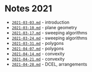 # Notes 2021

* [`2021-03-03.md`](2021-03-03.md) - introduction
* [`2021-03-10.md`](2021-03-10.md) - plane geometry
* [`2021-03-17.md`](2021-03-17.md) - sweeping algorithms
* [`2021-03-24.md`](2021-03-24.md) - sweeping algorithms
* [`2021-03-31.md`](2021-03-31.md) - polygons
* [`2021-04-07.md`](2021-04-07.md) - polygons
* [`2021-04-14.md`](2021-04-14.md) - convexity
* [`2021-04-21.md`](2021-04-21.md) - convexity
* [`2021-04-28.md`](2021-04-28.md) - DCEL, arrangements
